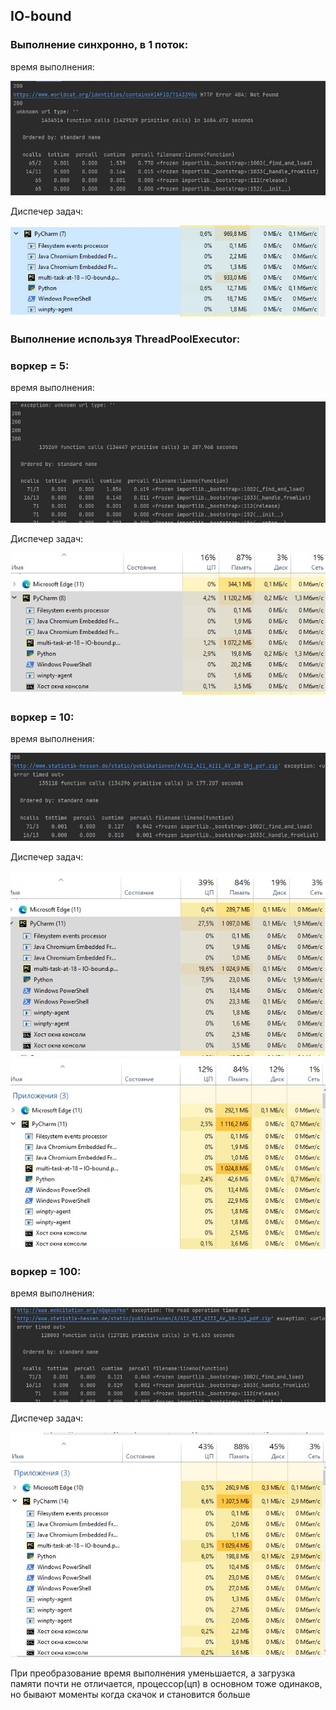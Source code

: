 ## IO-bound

### Выполнение  синхронно, в 1 поток:

время выполнения: 

<img src='https://github.com/NastyaBay/multi-task-at-18/blob/main/%D1%81%D0%BA%D1%80%D0%B8%D0%BD%D1%8B/io-bound(%D1%81%D0%B8%D0%BD%D1%85%D1%80%2C%20%D0%B2%D1%80%D0%B5%D0%BC%D1%8F).jpg'>

Диспечер задач:

<img src='https://github.com/NastyaBay/multi-task-at-18/blob/main/%D1%81%D0%BA%D1%80%D0%B8%D0%BD%D1%8B/io-bound(%D1%81%D0%B8%D0%BD%D1%85%D1%80%D0%BE%D0%BD%D0%BD%D1%8B%D0%B9).jpg'>


### Выполнение используя ThreadPoolExecutor:

### воркер = 5:

время выполнения: 

<img src='https://github.com/NastyaBay/multi-task-at-18/blob/main/скрины/io-b2(время).jpg'>

Диспечер задач:

<img src='https://github.com/NastyaBay/multi-task-at-18/blob/main/%D1%81%D0%BA%D1%80%D0%B8%D0%BD%D1%8B/io-b2(%D0%94%D0%B7).jpg'>

### воркер = 10:

время выполнения: 

<img src='https://github.com/NastyaBay/multi-task-at-18/blob/main/%D1%81%D0%BA%D1%80%D0%B8%D0%BD%D1%8B/io-b2(10%D0%B2%D1%80%D0%B5%D0%BC%D1%8F).jpg'>

Диспечер задач:

<img src='https://github.com/NastyaBay/multi-task-at-18/blob/main/%D1%81%D0%BA%D1%80%D0%B8%D0%BD%D1%8B/10.jpg'>
<img src='https://github.com/NastyaBay/multi-task-at-18/blob/main/%D1%81%D0%BA%D1%80%D0%B8%D0%BD%D1%8B/10(2).jpg'>

### воркер = 100:

время выполнения: 

<img src='https://github.com/NastyaBay/multi-task-at-18/blob/main/%D1%81%D0%BA%D1%80%D0%B8%D0%BD%D1%8B/io-b2(100%D0%B2%D1%80%D0%B5%D0%BC%D1%8F).jpg'>

Диспечер задач:

<img src='https://github.com/NastyaBay/multi-task-at-18/blob/main/%D1%81%D0%BA%D1%80%D0%B8%D0%BD%D1%8B/io-b2(100%D0%94%D0%B7).jpg'>


При преобразование время выполнения уменьшается, а загрузка памяти почти не отличается, процессор(цп) в основном тоже одинаков, но бывают моменты когда скачок и становится больше
